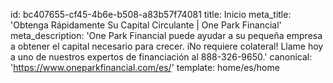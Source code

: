 id: bc407655-cf45-4b6e-b508-a83b57f74081
title: Inicio
meta_title: 'Obtenga Rápidamente Su Capital Circulante | One Park Financial'
meta_description: 'One Park Financial puede ayudar a su pequeña empresa a obtener el capital necesario para crecer. iNo requiere colateral! Llame hoy a uno de nuestros expertos de financiación al 888-326-9650.'
canonical: 'https://www.oneparkfinancial.com/es/'
template: home/es/home
